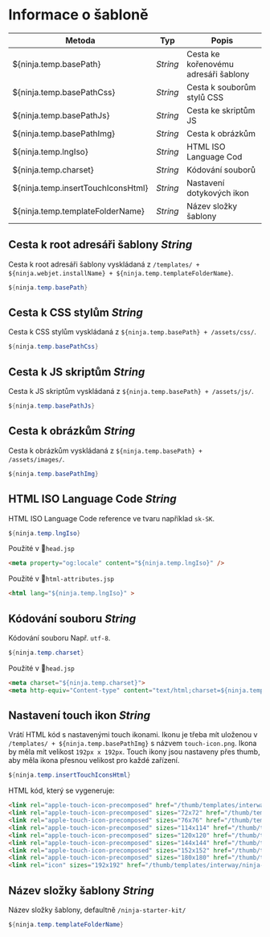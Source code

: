 # Informace o šabloně

| Metoda | Typ | Popis
| ---------------------------------- | -------- | ----------------------------- |
| ${ninja.temp.basePath}             | *String* | Cesta ke kořenovému adresáři šablony |
| ${ninja.temp.basePathCss}          | *String* | Cesta k souborům stylů CSS |
| ${ninja.temp.basePathJs}           | *String* | Cesta ke skriptům JS |
| ${ninja.temp.basePathImg}          | *String* | Cesta k obrázkům |
| ${ninja.temp.lngIso}               | *String* | HTML ISO Language Cod |
| ${ninja.temp.charset}              | *String* | Kódování souborů |
| ${ninja.temp.insertTouchIconsHtml} | *String* | Nastavení dotykových ikon |
| ${ninja.temp.templateFolderName}   | *String* | Název složky šablony |

## Cesta k root adresáři šablony *String*

Cesta k root adresáři šablony vyskládaná z `/templates/ + ${ninja.webjet.installName} + ${ninja.temp.templateFolderName}`.

```java
${ninja.temp.basePath}
```

## Cesta k CSS stylům *String*

Cesta k CSS stylům vyskládaná z `${ninja.temp.basePath} + /assets/css/`.

```java
${ninja.temp.basePathCss}
```

## Cesta k JS skriptům *String*

Cesta k JS skriptům vyskládaná z `${ninja.temp.basePath} + /assets/js/`.

```java
${ninja.temp.basePathJs}
```

## Cesta k obrázkům *String*

Cesta k obrázkům vyskládaná z `${ninja.temp.basePath} + /assets/images/`.

```java
${ninja.temp.basePathImg}
```

## HTML ISO Language Code *String*

HTML ISO Language Code reference ve tvaru například `sk-SK`.

```java
${ninja.temp.lngIso}
```

Použité v :ghost:<code>head.jsp</code>

```html
<meta property="og:locale" content="${ninja.temp.lngIso}" />
```

Použité v :ghost:<code>html-attributes.jsp</code>

```html
<html lang="${ninja.temp.lngIso}" >
```

## Kódování souboru *String*

Kódování souboru Např. `utf-8`.

```java
${ninja.temp.charset}
```

Použité v :ghost:<code>head.jsp</code>

```html
<meta charset="${ninja.temp.charset}">
<meta http-equiv="Content-type" content="text/html;charset=${ninja.temp.charset}" />
```

## Nastavení touch ikon *String*

Vrátí HTML kód s nastavenými touch ikonami. Ikonu je třeba mít uloženou v `/templates/ + ${ninja.temp.basePathImg}` s názvem `touch-icon.png`. Ikona by měla mít velikost `192px x 192px`. Touch ikony jsou nastaveny přes thumb, aby měla ikona přesnou velikost pro každé zařízení.

```java
${ninja.temp.insertTouchIconsHtml}
```

HTML kód, který se vygeneruje:

```html
<link rel="apple-touch-icon-precomposed" href="/thumb/templates/interway/ninja-starter-kit/assets/images/touch-icon.png?w=0&h=0&ip=5" />
<link rel="apple-touch-icon-precomposed" sizes="72x72" href="/thumb/templates/interway/ninja-starter-kit/assets/images/touch-icon.png?w=72&h=72&ip=5" />
<link rel="apple-touch-icon-precomposed" sizes="76x76" href="/thumb/templates/interway/ninja-starter-kit/assets/images/touch-icon.png?w=76&h=76&ip=5" />
<link rel="apple-touch-icon-precomposed" sizes="114x114" href="/thumb/templates/interway/ninja-starter-kit/assets/images/touch-icon.png?w=114&h=114&ip=5" />
<link rel="apple-touch-icon-precomposed" sizes="120x120" href="/thumb/templates/interway/ninja-starter-kit/assets/images/touch-icon.png?w=120&h=120&ip=5" />
<link rel="apple-touch-icon-precomposed" sizes="144x144" href="/thumb/templates/interway/ninja-starter-kit/assets/images/touch-icon.png?w=144&h=144&ip=5" />
<link rel="apple-touch-icon-precomposed" sizes="152x152" href="/thumb/templates/interway/ninja-starter-kit/assets/images/touch-icon.png?w=152&h=152&ip=5" />
<link rel="apple-touch-icon-precomposed" sizes="180x180" href="/thumb/templates/interway/ninja-starter-kit/assets/images/touch-icon.png?w=180&h=180&ip=5" />
<link rel="icon" sizes="192x192" href="/thumb/templates/interway/ninja-starter-kit/assets/images/touch-icon.png?w=192&h=192&ip=5" />
```

## Název složky šablony *String*

Název složky šablony, defaultně `/ninja-starter-kit/`

```java
${ninja.temp.templateFolderName}
```
